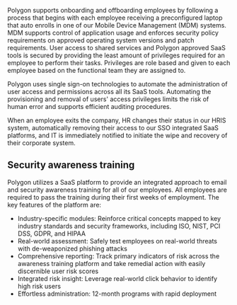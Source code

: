 Polygon supports onboarding and offboarding employees by following a process that begins with each employee receiving a preconfigured laptop that auto enrolls in one of our Mobile Device Management (MDM) systems. MDM supports control of application usage and enforces security policy requirements on approved operating system versions and patch requirements. User access to shared services and Polygon approved SaaS tools is secured by providing the least amount of privileges required for an employee to perform their tasks. Privileges are role based and given to each employee based on the functional team they are assigned to.   

Polygon uses single sign-on technologies to automate the administration of user access and permissions across all its SaaS tools. Automating the provisioning and removal of users' access privileges limits the risk of human error and supports efficient auditing procedures.

When an employee exits the company, HR changes their status in our HRIS system, automatically removing their access to our SSO integrated SaaS platforms, and IT is immediately notified to initiate the wipe and recovery of their corporate system.  

## Security awareness training

Polygon utilizes a SaaS platform to provide an integrated approach to email and security awareness training for all of our employees. All employees are required to pass the training during their first weeks of employment. The key features of the platform are:
  
- Industry-specific modules: Reinforce critical concepts mapped to key industry standards and security frameworks, including ISO, NIST, PCI DSS, GDPR, and HIPAA
- Real-world assessment:  Safely test employees on real-world threats with de-weaponized phishing attacks
- Comprehensive reporting: Track primary indicators of risk across the awareness training platform and take remedial action with easily discernible user risk scores
- Integrated risk insight: Leverage real-world click behavior to identify high risk users
- Effortless administration: 12-month programs with rapid deployment
